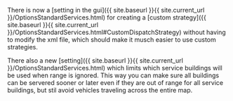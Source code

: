 ---
---
There is now a [setting in the gui]({{ site.baseurl }}{{ site.current_url }}/OptionsStandardServices.html) for creating a [custom strategy]({{ site.baseurl }}{{ site.current_url }}/OptionsStandardServices.html#CustomDispatchStrategy) without having to modify the xml file, which should make it musch easier to use custom strategies.

There also a new [setting]({{ site.baseurl }}{{ site.current_url }}/OptionsStandardServices.html) which limits which service buildings will be used when range is ignored. This way you can make sure all buildings can be servered sooner or later even if they are out of range for all service buildings, but stil avoid vehicles traveling across the entire map.